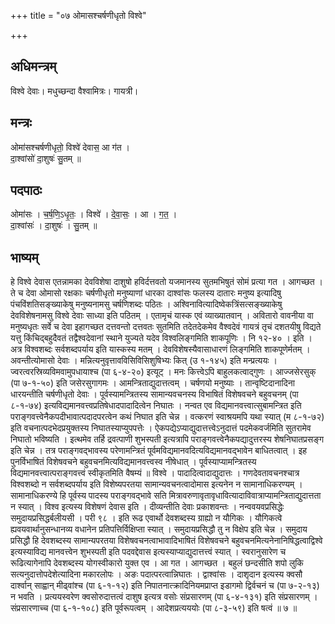 +++
title = "०७ ओमासश्चर्षणीधृतो विश्वे"

+++
## अधिमन्त्रम्
विश्वे देवाः। मधुच्छन्दा वैश्वामित्रः। गायत्री।

## मन्त्रः
ओमा॑सश्चर्षणीधृतो॒ विश्वे॑ देवास॒ आ ग॑त ।  
दा॒श्वांसो॑ दा॒शुषः॑ सु॒तम् ॥

## पदपाठः
ओमा॑सः । च॒र्ष॒णि॒ऽधृ॒तः॒ । विश्वे॑ । दे॒वा॒सः॒ । आ । ग॒त॒ ।  
दा॒श्वांसः॑ । दा॒शुषः॑ । सु॒तम् ॥

## भाष्यम्
हे विश्वे देवास एतन्नामका देवविशेषा दाशुषो हविर्दत्तवतो यजमानस्य सुतमभिषुतं सोमं प्रत्या गत । आगच्छत । ते च देवा ओमासो रक्षकाः चर्षणीधृतो मनुष्याणां धारका दाश्वांसः फलस्य दातारः मनुष्य इत्यादिषु पंचविंशतिसङ्ख्याकेषु मनुष्यनामसु चर्षणिशब्दः पठितः । अश्विनावित्यादिष्वेकत्रिंसत्सङ्ख्याकेषु देवविशेषनामसु विश्वे देवाः साध्या इति पठितम् । एतामृचं यास्क एवं व्याख्यातवान् । अवितारो वावनीया वा मनुष्यधृतः सर्वे च देवा इहागच्छत दत्तवन्तो दत्तवतः सुतमिति तदेतदेकमेव वैश्वदेवं गायत्रं तृचं दशतयीषु विद्यते यत्तु किंचिद्बहुदैवतं तद्वैश्वदेवानां स्थाने युज्यते यदेव विश्वलिङ्गमिति शाकपूणिः । नि १२-४० । इति । अत्र विश्वशब्दः सर्वशब्दपर्याय इति यास्कस्य मतम् । देवविशेषस्यैवासाधारणं लिङ्गमिति शाकपूणेर्मतम् । अवन्तीत्योमासो देवाः । मन्नित्यनुवृत्तावविसिविसिशुषिभ्यः कित् (उ १-१४५) इति मन्प्रत्ययः । ज्वरत्वरस्रिव्यविमवामुपधायाश्च (पा ६-४-२०) इत्यूट् । मनः कित्त्वेऽपि बाहुलकत्वाद्गुणः । आज्जसेरसुक् (पा ७-१-५०) इति जसेरसुगागमः । आमन्त्रिताद्युदात्तत्वम् । चर्षणयो मनुष्याः । तान्वृष्टिदानादिना धारयन्तीति चर्षणीधृतो देवाः । पूर्वस्यामन्त्रितस्य सामान्यवचनस्य विभाषितं विशेषवचने बहुवचनम् (पा ८-१-७४) इत्यविद्यमानवत्त्वप्रतिषेधादपादादित्वेन निघातः । नन्वत एव विद्यमानवत्त्वात्सुबामन्त्रित इति पराङ्गवत्त्वेनैकपदीभावात्पदादपरत्वेन कथं निघात इति चेन्न । वत्करणं स्वाश्रयमपि यथा स्यात् (म ८-१-७२) इति वचनात्पदभेदप्रयुक्तस्य निघातस्याप्युपपत्तेः । ऐकपद्येऽप्याद्युदात्तत्त्वेऽनुदात्तं पदमेकवर्जमिति सुतरामेव निघातो भविष्यति । इत्थमेव तर्हि द्रवत्पाणी शुभस्पती इत्यत्रापि पराङ्गवत्त्वेनैकपद्यादुत्तरस्य शेषनिघातप्रसङ्ग इति चेन्न । तत्र पराङ्गवद्भावस्य परेणामन्त्रितं पूर्वमविद्यमानवदित्यविद्यमानवद्भावेन बाधितत्वात् । इह पुनर्विभाषितं विशेषवचने बहुवचनमित्यविद्यमानवत्त्वस्व नीषेधात् । पूर्वस्याप्यामन्त्रितस्य विद्यमानवत्त्वात्पराङ्गवत्त्वं स्वीकृतमिति वैषम्यं ॥ विश्वे । पादादित्वादाद्युदात्तः । गणदेवतावचनश्चात्र विश्वशब्दो न सर्वशब्दपर्याय इति विशेष्यपरतया सामान्यवचनत्वादोमास इत्यनेन न सामानाधिकरण्यम् । सामानाधिकरण्ये हि पूर्वस्य पादस्य पराङ्गवद्भावे सति मित्रावरुणावृतावृधावित्यादाविवात्राप्यामन्त्रिताद्युदात्तता न स्यात् । विश्व इत्यस्य विशेषणं देवास इति । दीव्यन्तीति देवाः प्रकाशवन्तः । नन्ववयवप्रसिद्धेः समुदायप्रसिद्धर्बलीयसी । परी ९८ । इति रूढ एवार्थो देवशब्दस्य ग्राह्यो न यौगिकः । यौगिकत्वे ह्यवयवार्थानुसन्धानव्य वधानेन प्रतिपत्तिर्विक्षिप्ता स्यात् । समुदायप्रसिद्धौ तु न विक्षेप इति चेन्न । समुदाय प्रसिद्धौ हि देवशब्दस्य सामान्यपरतया विशेषवचनत्वाभावादिभाषितं विशेषवचने बहुवचनमित्यनेनानिषिद्धत्वाद्विश्वे इत्यस्याविद्य मानवत्त्वेन शुभस्पती इति पदवद्देवास इत्यस्याप्याद्युदात्तत्त्वं स्यात् । स्वरानुसारेण च रूढित्यागेनापि देवशब्दस्य योगस्वीकारो युक्त एव । आ गत । आगच्छत । बहुलं छन्दसीति शपो लुकि सत्यनुदात्तोपदेशेत्यादिना मकारलोपः । अङः पदात्परत्वान्निघातः । द्वाश्वांसः । दाशृदान इत्यस्य क्वसौ दार्श्वान् साह्वान् मीढ्वांश्च (पा ६-१-१२) इति निपातनात्क्रादिनियमप्राप्त इडागमो द्विर्वचनं च (पा ७-२-१३) न भवति । प्रत्ययस्वरेण क्वसोरुदात्तत्वं दाशुष इत्यत्र वसोः संप्रसारणम् (पा ६-४-१३१) इति संप्रसारणम् । संप्रसारणाच्च (पा ६-१-१०८) इति पूर्वरूपत्वम् । आदेशप्रत्यययोः (पा ८-३-५९) इति षत्वं ॥ ७ ॥